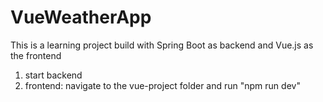 # VueWeatherApp

This is a learning project build with Spring Boot as backend and Vue.js as the frontend

1. start backend
2. frontend: navigate to the vue-project folder and run "npm run dev"
